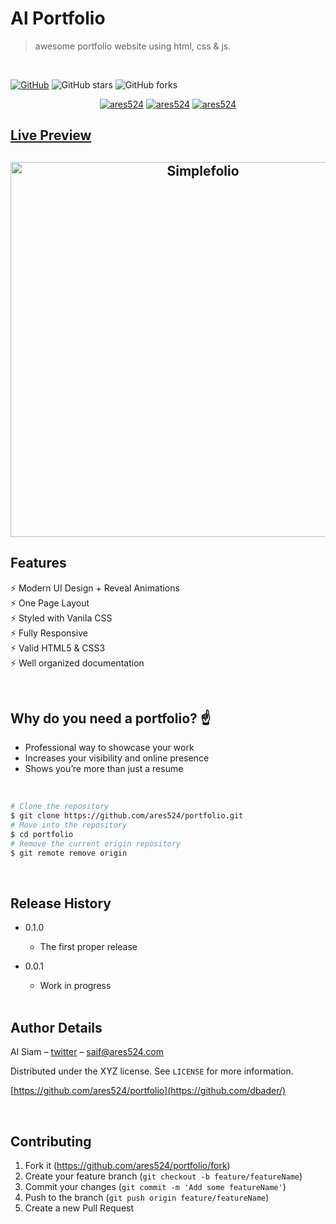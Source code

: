 # Al Portfolio

> awesome portfolio website using html, css & js.

<br/>

[![GitHub](https://img.shields.io/github/license/ares524/portfolio?color=blue)](https://github.com/ares524/portfolio/blob/master/LICENSE.md) ![GitHub stars](https://img.shields.io/github/stars/ares524/portfolio) ![GitHub forks](https://img.shields.io/github/forks/ares524/portfolio)

<p align="center">
  <a href="https://portfolio.netlify.app" target="_blank"><img src="https://img.shields.io/badge/Live Preview-0077B5?style=for-the-badge&logo=vercel&logoColor=white" alt="ares524" /></a> 
  <a href="https://github.com/ares524/portfolio/fork" target="_blank"><img src="https://img.shields.io/badge/Fork the Repository-088B5?style=for-the-badge&logo=website&logoColor=blue" alt="ares524" /></a> 
  <a href="https://github.com/ares524/portfolio/archive/refs/heads/main.zip" target="_blank"><img src="https://img.shields.io/badge/Download-DC143C?style=for-the-badge&logo=website&logoColor=white" alt="ares524" /></a> 
</p>

## [Live Preview](https://portfolio.netlify.app)

<h2 align="center">
  <img src="https://github.com/ares524/portfolio/blob/main/images/readme/alportfolio.gif" alt="Simplefolio" width="600px" />
  <br>
</h2>

## Features

⚡️ Modern UI Design + Reveal Animations\
⚡️ One Page Layout\
⚡️ Styled with Vanila CSS\
⚡️ Fully Responsive\
⚡️ Valid HTML5 & CSS3\
⚡️ Well organized documentation

<br/>

## Why do you need a portfolio? ☝️

- Professional way to showcase your work
- Increases your visibility and online presence
- Shows you’re more than just a resume

<br/>

```bash
# Clone the repository
$ git clone https://github.com/ares524/portfolio.git
# Move into the repository
$ cd portfolio
# Remove the current origin repository
$ git remote remove origin
```

<br/>

## Release History

- 0.1.0
  - The first proper release
- 0.0.1

  - Work in progress

  <br/>

## Author Details

Al Siam – [twitter](https://twitter.com/ares524) – saif@ares524.com

Distributed under the XYZ license. See `LICENSE` for more information.

[https://github.com/ares524/portfolio](https://github.com/dbader/)

<br/>

## Contributing

1. Fork it (<https://github.com/ares524/portfolio/fork>)
2. Create your feature branch (`git checkout -b feature/featureName`)
3. Commit your changes (`git commit -m 'Add some featureName'`)
4. Push to the branch (`git push origin feature/featureName`)
5. Create a new Pull Request
